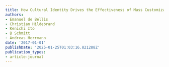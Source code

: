 ```yaml
---
title: How Cultural Identity Drives the Effectiveness of Mass Customization
authors:
- Emanuel de Bellis
- Christian Hildebrand
- Kenichi Ito
- B Schmitt
- Andreas Herrmann
date: '2017-01-01'
publishDate: '2025-01-25T01:03:16.821288Z'
publication_types:
- article-journal
---
```

